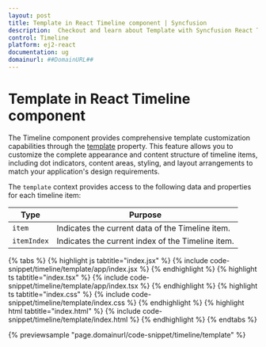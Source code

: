```yaml
---
layout: post
title: Template in React Timeline component | Syncfusion
description:  Checkout and learn about Template with Syncfusion React Timeline component of Syncfusion Essential JS 2 and more.
control: Timeline
platform: ej2-react
documentation: ug
domainurl: ##DomainURL##
---
```


# Template in React Timeline component

The Timeline component provides comprehensive template customization capabilities through the [template](https://ej2.syncfusion.com/react/documentation/api/timeline/#template) property. This feature allows you to customize the complete appearance and content structure of timeline items, including dot indicators, content areas, styling, and layout arrangements to match your application's design requirements.

The `template` context provides access to the following data and properties for each timeline item:

| Type | Purpose |
| --- | --- |
| `item` | Indicates the current data of the Timeline item. |
| `itemIndex` | Indicates the current index of the Timeline item. |

{% tabs %}
{% highlight js tabtitle="index.jsx" %}
{% include code-snippet/timeline/template/app/index.jsx %}
{% endhighlight %}
{% highlight ts tabtitle="index.tsx" %}
{% include code-snippet/timeline/template/app/index.tsx %}
{% endhighlight %}
{% highlight ts tabtitle="index.css" %}
{% include code-snippet/timeline/template/index.css %}
{% endhighlight %}
{% highlight html tabtitle="index.html" %}
{% include code-snippet/timeline/template/index.html %}
{% endhighlight %}
{% endtabs %}

{% previewsample "page.domainurl/code-snippet/timeline/template" %}